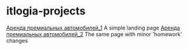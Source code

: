 # itlogia-projects
 
[Аренда премиальных автомобилей_1](https://anuta2310.github.io/itlogia-projects/cars) A simple landing page
[Аренда премиальных автомобилей_2](https://anuta2310.github.io/itlogia-projects/cars-hw) The same page with minor 'homework' changes
